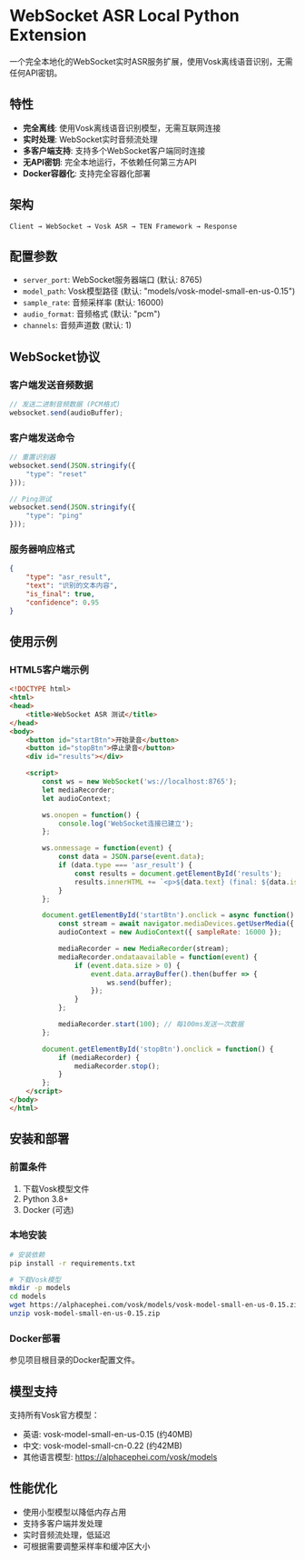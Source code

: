 # WebSocket ASR Local Python Extension

一个完全本地化的WebSocket实时ASR服务扩展，使用Vosk离线语音识别，无需任何API密钥。

## 特性

- **完全离线**: 使用Vosk离线语音识别模型，无需互联网连接
- **实时处理**: WebSocket实时音频流处理
- **多客户端支持**: 支持多个WebSocket客户端同时连接
- **无API密钥**: 完全本地运行，不依赖任何第三方API
- **Docker容器化**: 支持完全容器化部署

## 架构

```
Client → WebSocket → Vosk ASR → TEN Framework → Response
```

## 配置参数

- `server_port`: WebSocket服务器端口 (默认: 8765)
- `model_path`: Vosk模型路径 (默认: "models/vosk-model-small-en-us-0.15")
- `sample_rate`: 音频采样率 (默认: 16000)
- `audio_format`: 音频格式 (默认: "pcm")
- `channels`: 音频声道数 (默认: 1)

## WebSocket协议

### 客户端发送音频数据
```javascript
// 发送二进制音频数据 (PCM格式)
websocket.send(audioBuffer);
```

### 客户端发送命令
```javascript
// 重置识别器
websocket.send(JSON.stringify({
    "type": "reset"
}));

// Ping测试
websocket.send(JSON.stringify({
    "type": "ping"
}));
```

### 服务器响应格式
```json
{
    "type": "asr_result",
    "text": "识别的文本内容",
    "is_final": true,
    "confidence": 0.95
}
```

## 使用示例

### HTML5客户端示例
```html
<!DOCTYPE html>
<html>
<head>
    <title>WebSocket ASR 测试</title>
</head>
<body>
    <button id="startBtn">开始录音</button>
    <button id="stopBtn">停止录音</button>
    <div id="results"></div>

    <script>
        const ws = new WebSocket('ws://localhost:8765');
        let mediaRecorder;
        let audioContext;

        ws.onopen = function() {
            console.log('WebSocket连接已建立');
        };

        ws.onmessage = function(event) {
            const data = JSON.parse(event.data);
            if (data.type === 'asr_result') {
                const results = document.getElementById('results');
                results.innerHTML += `<p>${data.text} (final: ${data.is_final})</p>`;
            }
        };

        document.getElementById('startBtn').onclick = async function() {
            const stream = await navigator.mediaDevices.getUserMedia({ audio: true });
            audioContext = new AudioContext({ sampleRate: 16000 });

            mediaRecorder = new MediaRecorder(stream);
            mediaRecorder.ondataavailable = function(event) {
                if (event.data.size > 0) {
                    event.data.arrayBuffer().then(buffer => {
                        ws.send(buffer);
                    });
                }
            };

            mediaRecorder.start(100); // 每100ms发送一次数据
        };

        document.getElementById('stopBtn').onclick = function() {
            if (mediaRecorder) {
                mediaRecorder.stop();
            }
        };
    </script>
</body>
</html>
```

## 安装和部署

### 前置条件
1. 下载Vosk模型文件
2. Python 3.8+
3. Docker (可选)

### 本地安装
```bash
# 安装依赖
pip install -r requirements.txt

# 下载Vosk模型
mkdir -p models
cd models
wget https://alphacephei.com/vosk/models/vosk-model-small-en-us-0.15.zip
unzip vosk-model-small-en-us-0.15.zip
```

### Docker部署
参见项目根目录的Docker配置文件。

## 模型支持

支持所有Vosk官方模型：
- 英语: vosk-model-small-en-us-0.15 (约40MB)
- 中文: vosk-model-small-cn-0.22 (约42MB)
- 其他语言模型: https://alphacephei.com/vosk/models

## 性能优化

- 使用小型模型以降低内存占用
- 支持多客户端并发处理
- 实时音频流处理，低延迟
- 可根据需要调整采样率和缓冲区大小